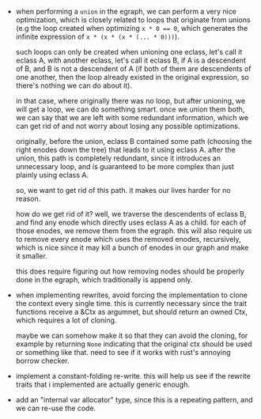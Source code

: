 - when performing a `union` in the egraph, we can perform a very nice optimization, which is closely related to loops that originate from unions (e.g the loop created when optimizing `x * 0 == 0`, which generates the infinite expression of `x * (x * (x * (... * 0)))`).

  such loops can only be created when unioning one eclass, let's call it eclass A, with another eclass, let's call it eclass B, if A is a descendent of B, and B is not a descendent of A (if both of them are descendents of one another, then the loop already existed in the original expression, so there's nothing we can do about it).

  in that case, where originally there was no loop, but after unioning, we will get a loop, we can do something smart.
  once we union them both, we can say that we are left with some redundant information, which we can get rid of and not worry about losing any possible optimizations.

  originally, before the union, eclass B contained some path (choosing the right enodes down the tree) that leads to it using eclass A.
  after the union, this path is completely redundant, since it introduces an unnecessary loop, and is guaranteed to be more complex than just plainly using eclass A.

  so, we want to get rid of this path. it makes our lives harder for no reason.

  how do we get rid of it? well, we traverse the descendents of eclass B, and find any enode which directly uses eclass A as a child.
  for each of those enodes, we remove them from the egraph. this will also require us to remove every enode which uses the removed enodes, recursively, which is nice since it may kill a bunch of enodes in our graph and make it smaller.

  this does require figuring out how removing nodes should be properly done in the egraph, which traditionally is append only.

- when implementing rewrites, avoid forcing the implementation to clone the context every single time. this is currently necessary since the trait functions receive a &Ctx as argumnet, but should return an owned Ctx, which requires a lot of cloning.

  maybe we can somehow make it so that they can avoid the cloning, for example by returning `None` indicating that the original ctx should be used or something like that. need to see if it works with rust's annoying borrow checker.

- implement a constant-folding re-write. this will help us see if the rewrite traits that i implemented are actually generic enough.

- add an "internal var allocator" type, since this is a repeating pattern, and we can re-use the code.
